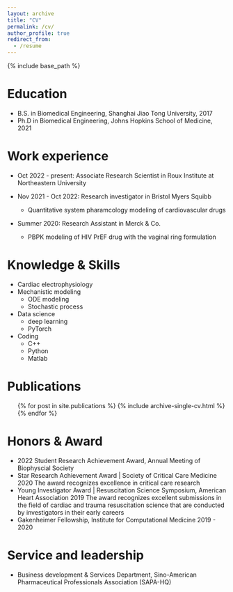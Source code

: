 ```yaml
---
layout: archive
title: "CV"
permalink: /cv/
author_profile: true
redirect_from:
  - /resume
---
```


{% include base_path %}

Education
======
* B.S. in Biomedical Engineering, Shanghai Jiao Tong University, 2017
* Ph.D in Biomedical Engineering, Johns Hopkins School of Medicine, 2021

Work experience
======
* Oct 2022 - present: Associate Research Scientist in Roux Institute at Northeastern University

* Nov 2021 - Oct 2022: Research investigator in Bristol Myers Squibb
  * Quantitative system pharamcology modeling of cardiovascular drugs

* Summer 2020: Research Assistant in Merck & Co.
  * PBPK modeling of HIV PrEF drug with the vaginal ring formulation  
  
Knowledge & Skills
======
* Cardiac electrophysiology
* Mechanistic modeling
  * ODE modeling
  * Stochastic process
* Data science
  * deep learning
  * PyTorch
* Coding
  * C++
  * Python
  * Matlab

Publications
======
  <ul>{% for post in site.publications %}
    {% include archive-single-cv.html %}
  {% endfor %}</ul>

Honors & Award
======
* 2022 Student Research Achievement Award, Annual Meeting of Biophyscial Society 
* Star Research Achievement Award | Society of Critical Care Medicine 2020
The award recognizes excellence in critical care research
* Young Investigator Award | Resuscitation Science Symposium, American Heart Association 2019
The award recognizes excellent submissions in the field of cardiac and trauma resuscitation science that are conducted by investigators in their early careers
* Gakenheimer Fellowship, Institute for Computational Medicine 2019 - 2020

<!-- Conferences
======
  <ul>{% for post in site.talks %}
    {% include archive-single-talk-cv.html %}
  {% endfor %}</ul>
  
Teaching
======
  <ul>{% for post in site.teaching %}
    {% include archive-single-cv.html %}
  {% endfor %}</ul> -->
  
Service and leadership
======
* Business development & Services Department, Sino-American Pharmaceutical Professionals Association (SAPA-HQ)
